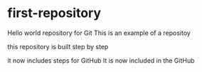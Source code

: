 # first-repository
Hello world repository for Git
This is an example of a repositoy

this repository is built step by step

it now includes steps for GitHub
It is now included in the GitHub
